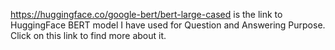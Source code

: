  https://huggingface.co/google-bert/bert-large-cased 
 is the link to HuggingFace BERT model I have used for Question and Answering Purpose. Click on this link to find more about it.
